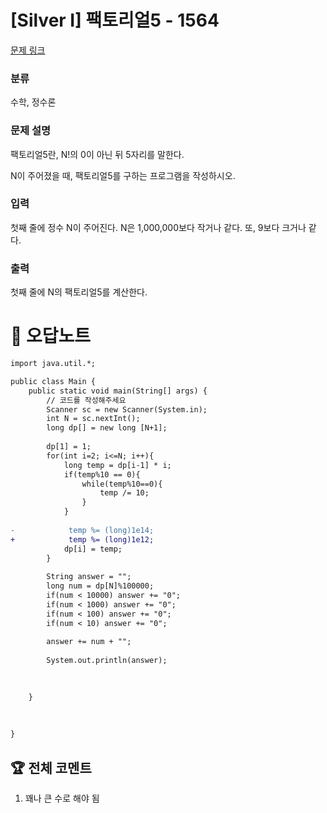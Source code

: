 # [Silver I] 팩토리얼5 - 1564 

[문제 링크](https://www.acmicpc.net/problem/1564) 

### 분류

수학, 정수론

### 문제 설명

<p>팩토리얼5란, N!의 0이 아닌 뒤 5자리를 말한다.</p>

<p>N이 주어졌을 때, 팩토리얼5를 구하는 프로그램을 작성하시오.</p>

### 입력 

 <p>첫째 줄에 정수 N이 주어진다. N은 1,000,000보다 작거나 같다. 또, 9보다 크거나 같다.</p>

### 출력 

 <p>첫째 줄에 N의 팩토리얼5를 계산한다.</p>



#  🚀  오답노트 

```diff
import java.util.*;

public class Main {
    public static void main(String[] args) {
        // 코드를 작성해주세요
        Scanner sc = new Scanner(System.in);
        int N = sc.nextInt();
        long dp[] = new long [N+1];
        
        dp[1] = 1;
        for(int i=2; i<=N; i++){
            long temp = dp[i-1] * i;
            if(temp%10 == 0){
                while(temp%10==0){
                    temp /= 10;
                }
            }
            
-            temp %= (long)1e14;
+            temp %= (long)1e12;
            dp[i] = temp;
        }
        
        String answer = "";
        long num = dp[N]%100000;
        if(num < 10000) answer += "0";
        if(num < 1000) answer += "0";
        if(num < 100) answer += "0";
        if(num < 10) answer += "0";
        
        answer += num + "";
        
        System.out.println(answer);

        
        
    }
    
    
    
}

```


 ## 🏆 전체 코멘트 

1. 꽤나 큰 수로 해야 됨
